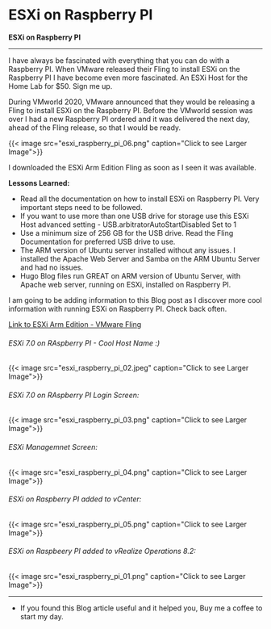 # ESXi on Raspberry PI


**ESXi on Raspberry PI**

<!--more-->

---

I have always be fascinated with everything that you can do with a Raspberry PI.  When VMware released their Fling to install ESXi on the Raspberry PI I have become even more fascinated. An ESXi Host for the Home Lab for $50. Sign me up.

During VMworld 2020, VMware announced that they would be releasing a Fling to install ESXi on the Raspberry PI.  Before the VMworld session was over I had a new Raspberry PI ordered and it was delivered the next day, ahead of the Fling release, so that I would be ready.

{{< image src="esxi_raspberry_pi_06.png" caption="Click to see Larger Image">}}  

I downloaded the ESXi Arm Edition Fling as soon as I seen it was available.

**Lessons Learned:**
* Read all the documentation on how to install ESXi on Raspberry PI.  Very important steps need to be followed.
* If you want to use more than one USB drive for storage use this ESXi Host advanced setting - USB.arbitratorAutoStartDisabled Set to 1
* Use a minimum size of 256 GB for the USB drive. Read the Fling Documentation for preferred USB drive to use.
* The ARM version of Ubuntu server installed without any issues.  I installed the Apache Web Server and Samba on the ARM Ubuntu Server and had no issues.
* Hugo Blog files run GREAT on ARM version of Ubuntu Server, with Apache web server, running on ESXi, installed on Raspberry PI. 


I am going to be adding information to this Blog post as I discover more cool information with running ESXi on Raspberry PI.  Check back often.

[Link to ESXi Arm Edition - VMware Fling](https://flings.vmware.com/esxi-arm-edition) 



###### ESXi 7.0 on RAspberry PI - Cool Host Name :) 

{{< image src="esxi_raspberry_pi_02.jpeg" caption="Click to see Larger Image">}}  

###### ESXi 7.0 on RAspberry PI Login Screen:

{{< image src="esxi_raspberry_pi_03.png" caption="Click to see Larger Image">}}  

###### ESXi Managemnet Screen:

{{< image src="esxi_raspberry_pi_04.png" caption="Click to see Larger Image">}}  

###### ESXi on Raspberry PI added to vCenter:

{{< image src="esxi_raspberry_pi_05.png" caption="Click to see Larger Image">}}  

###### ESXi on Raspbeery PI added to vRealize Operations 8.2:

{{< image src="esxi_raspberry_pi_01.png" caption="Click to see Larger Image">}}  

---

* If you found this Blog article useful and it helped you, Buy me a coffee to start my day.  

<center>
<script type="text/javascript" src="https://cdnjs.buymeacoffee.com/1.0.0/button.prod.min.js" data-name="bmc-button" data-slug="dalehassinger" data-color="#FFDD00" data-emoji=""  data-font="Cookie" data-text="Buy me a coffee" data-outline-color="#000000" data-font-color="#000000" data-coffee-color="#ffffff" ></script>
</center>

